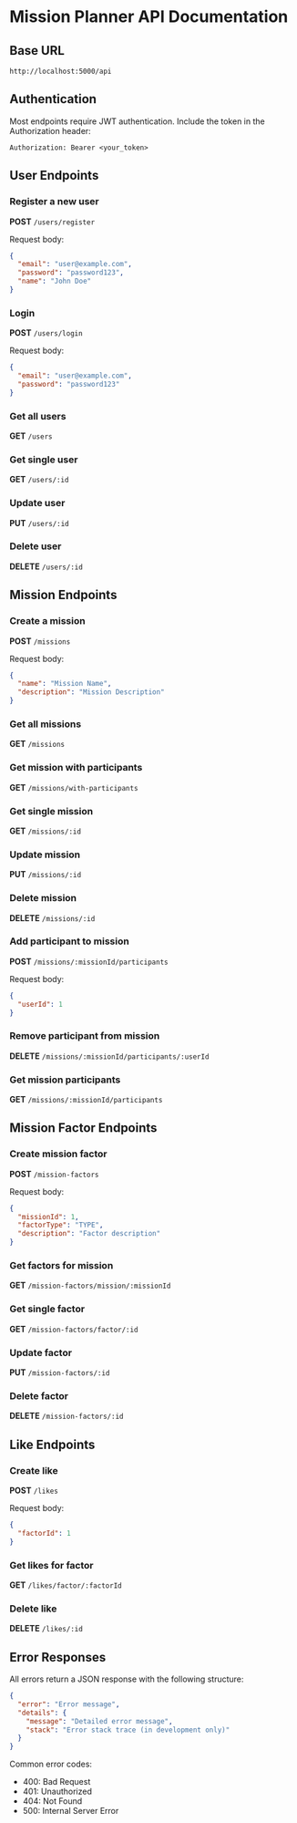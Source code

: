 # Mission Planner API Documentation

## Base URL
`http://localhost:5000/api`

## Authentication
Most endpoints require JWT authentication. Include the token in the Authorization header:
```
Authorization: Bearer <your_token>
```

## User Endpoints

### Register a new user
**POST** `/users/register`

Request body:
```json
{
  "email": "user@example.com",
  "password": "password123",
  "name": "John Doe"
}
```

### Login
**POST** `/users/login`

Request body:
```json
{
  "email": "user@example.com",
  "password": "password123"
}
```

### Get all users
**GET** `/users`

### Get single user
**GET** `/users/:id`

### Update user
**PUT** `/users/:id`

### Delete user
**DELETE** `/users/:id`

## Mission Endpoints

### Create a mission
**POST** `/missions`

Request body:
```json
{
  "name": "Mission Name",
  "description": "Mission Description"
}
```

### Get all missions
**GET** `/missions`

### Get mission with participants
**GET** `/missions/with-participants`

### Get single mission
**GET** `/missions/:id`

### Update mission
**PUT** `/missions/:id`

### Delete mission
**DELETE** `/missions/:id`

### Add participant to mission
**POST** `/missions/:missionId/participants`

Request body:
```json
{
  "userId": 1
}
```

### Remove participant from mission
**DELETE** `/missions/:missionId/participants/:userId`

### Get mission participants
**GET** `/missions/:missionId/participants`

## Mission Factor Endpoints

### Create mission factor
**POST** `/mission-factors`

Request body:
```json
{
  "missionId": 1,
  "factorType": "TYPE",
  "description": "Factor description"
}
```

### Get factors for mission
**GET** `/mission-factors/mission/:missionId`

### Get single factor
**GET** `/mission-factors/factor/:id`

### Update factor
**PUT** `/mission-factors/:id`

### Delete factor
**DELETE** `/mission-factors/:id`

## Like Endpoints

### Create like
**POST** `/likes`

Request body:
```json
{
  "factorId": 1
}
```

### Get likes for factor
**GET** `/likes/factor/:factorId`

### Delete like
**DELETE** `/likes/:id`

## Error Responses
All errors return a JSON response with the following structure:
```json
{
  "error": "Error message",
  "details": {
    "message": "Detailed error message",
    "stack": "Error stack trace (in development only)"
  }
}
```

Common error codes:
- 400: Bad Request
- 401: Unauthorized
- 404: Not Found
- 500: Internal Server Error
